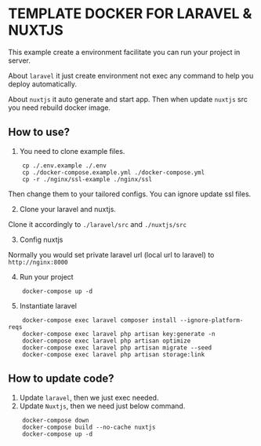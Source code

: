 # TEMPLATE DOCKER FOR LARAVEL & NUXTJS

This example create a environment facilitate you can run your project in server.

About `laravel` it just create environment not exec any command to help you deploy automatically.

About `nuxtjs` it auto generate and start app. Then when update `nuxtjs` src you need rebuild docker image.

## How to use?

1. You need to clone example files.

```command
    cp ./.env.example ./.env
    cp ./docker-compose.example.yml ./docker-compose.yml
    cp -r ./nginx/ssl-example ./nginx/ssl
```

Then change them to your tailored configs. You can ignore update ssl files.

2. Clone your laravel and nuxtjs.

Clone it accordingly to `./laravel/src` and `./nuxtjs/src`

3. Config nuxtjs

Normally you would set private laravel url (local url to laravel) to `http://nginx:8000`

4. Run your project

```command
    docker-compose up -d
```

5. Instantiate laravel

```command
    docker-compose exec laravel composer install --ignore-platform-reqs
    docker-compose exec laravel php artisan key:generate -n
    docker-compose exec laravel php artisan optimize
    docker-compose exec laravel php artisan migrate --seed
    docker-compose exec laravel php artisan storage:link
```

## How to update code?

1. Update `laravel`, then we just exec needed.
2. Update `Nuxtjs`, then we need just below command.

```command
    docker-compose down
    docker-compose build --no-cache nuxtjs
    docker-compose up -d
```
